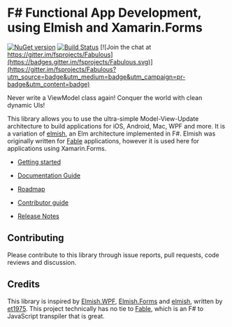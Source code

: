 F# Functional App Development, using Elmish and Xamarin.Forms 
=======

[![NuGet version](https://badge.fury.io/nu/Fabulous.Core.svg)](https://badge.fury.io/nu/Fabulous.Core) [![Build Status](https://dev.azure.com/timothelariviere/Fabulous/_apis/build/status/TimLariviere.Fabulous?branchName=master)](https://dev.azure.com/timothelariviere/Fabulous/_build/latest?definitionId=3&branchName=master) [![Join the chat at https://gitter.im/fsprojects/Fabulous](https://badges.gitter.im/fsprojects/Fabulous.svg)](https://gitter.im/fsprojects/Fabulous?utm_source=badge&utm_medium=badge&utm_campaign=pr-badge&utm_content=badge)


Never write a ViewModel class again! Conquer the world with clean dynamic UIs!

This library allows you to use the ultra-simple Model-View-Update architecture to build applications for iOS, Android, Mac, WPF and more. It is a variation of [elmish](https://elmish.github.io/), an Elm architecture implemented in F#. Elmish was originally written for [Fable](https://github.com/fable-compiler) applications, however it is used here for applications using Xamarin.Forms.

* [Getting started](https://fsprojects.github.io/Fabulous/index.html#getting=started)

* [Documentation Guide](https://fsprojects.github.io/Fabulous/guide.html)

* [Roadmap](https://github.com/fsprojects/Fabulous/blob/master/ROADMAP.md)

* [Contributor guide](DEVGUIDE.md)

* [Release Notes](RELEASE_NOTES.md)

## Contributing

Please contribute to this library through issue reports, pull requests, code reviews and discussion.

Credits
-----
This library is inspired by [Elmish.WPF](https://github.com/Prolucid/Elmish.WPF), [Elmish.Forms](https://github.com/dboris/elmish-forms) and [elmish](https://github.com/elmish/elmish), written by [et1975](https://github.com/et1975). This project technically has no tie to [Fable](http://fable.io/), which is an F# to JavaScript transpiler that is great.
